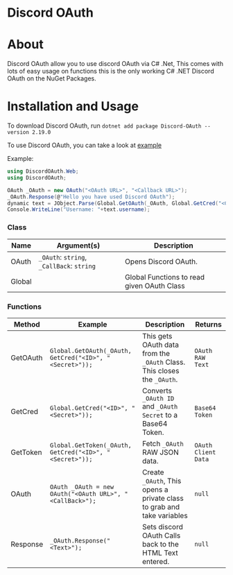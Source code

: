 # Discord OAuth

# About

Discord OAuth allow you to use discord OAuth via C# .Net, This comes with lots of easy usage on functions this is the only working C# .NET Discord OAuth on the NuGet Packages.

# Installation and Usage

To download Discord OAuth, run `dotnet add package Discord-OAuth --version 2.19.0`

To use Discord OAuth, you can take a look at [example](#example)

Example:
```cs
using DiscordOAuth.Web;
using DiscordOAuth;

OAuth _OAuth = new OAuth("<OAuth URL>", "<Callback URL>");
_OAuth.Response(@"Hello you have used Discord OAuth");
dynamic text = JObject.Parse(Global.GetOAuth(_OAuth, Global.GetCred("<Client ID>", "<Client Secret>")).Result);
Console.WriteLine("Username: "+text.username);
```
### Class

| Name            	| Argument(s)                                 	| Description                                              	|
|-----------------	|---------------------------------------------	|----------------------------------------------------------	|
| OAuth							    	|	`_OAuth`:	`string`, `_CallBack`: `string`    | Opens Discord OAuth.						                               	|
| Global								  	| 																		                          	| Global Functions to read given OAuth Class														 	|

### Functions

| Method            	| Example                                 																 | Description                                                               	| Returns             	|
|-------------------	|--------------------------------------------------------- |----------------------------------------------------------------------------|---------------------	|
| GetOAuth						    	| `Global.GetOAuth(_OAuth, GetCred("<ID>", "<Secret>"));`  | This gets OAuth data from the `_OAuth` Class. This closes the `_OAuth`.    | `OAuth RAW Text`	 			|
| GetCred			        	| `Global.GetCred("<ID>", "<Secret>"));`																		 | Converts `_OAuth ID` and `_OAuth Secret` to a Base64 Token.																| `Base64 Token`    	  |
| GetToken									 	| `Global.GetToken(_OAuth, GetCred("<ID>", "<Secret>"));`  | Fetch `_OAuth` RAW JSON data.		                                  	         | `OAuth Client Data` 	|
| OAuth					        	| `OAuth _OAuth = new OAuth("<OAuth URL>", "<CallBack>");` | Create `_OAuth`, This opens a private class to grab and take variables     | `null`									     	|
| Response           | `_OAuth.Response("<Text>");`						      																 | Sets discord OAuth Calls back to the HTML Text entered.                    | `null`     										|
